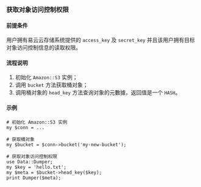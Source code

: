 ### 获取对象访问控制权限
#### 前提条件
用户拥有易云云存储系统提供的 `access_key` 及 `secret_key` 并且该用户拥有目标对象访问控制信息的读取权限。

#### 流程说明
1. 初始化 `Amazon::S3` 实例；
2. 调用 `bucket` 方法获取桶对象；
3. 调用桶对象的 `head_key` 方法查询对象的元數據，返回值是一个 `HASH`。

#### 示例
```
# 初始化 Amazon::S3 实例
my $conn = ...

# 获取桶对象
my $bucket = $conn->bucket('my-new-bucket');

# 获取对象访问控制权限
use Data::Dumper;
my $key = 'hello.txt';
my $meta = $bucket->head_key($key);
print Dumper($meta);
```
